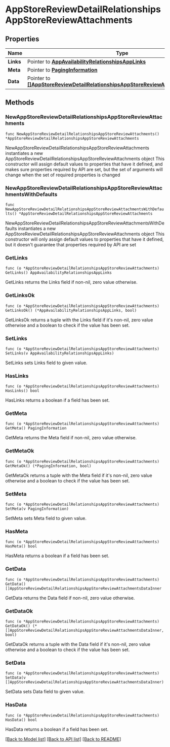 # AppStoreReviewDetailRelationshipsAppStoreReviewAttachments

## Properties

Name | Type | Description | Notes
------------ | ------------- | ------------- | -------------
**Links** | Pointer to [**AppAvailabilityRelationshipsAppLinks**](AppAvailabilityRelationshipsAppLinks.md) |  | [optional] 
**Meta** | Pointer to [**PagingInformation**](PagingInformation.md) |  | [optional] 
**Data** | Pointer to [**[]AppStoreReviewDetailRelationshipsAppStoreReviewAttachmentsDataInner**](AppStoreReviewDetailRelationshipsAppStoreReviewAttachmentsDataInner.md) |  | [optional] 

## Methods

### NewAppStoreReviewDetailRelationshipsAppStoreReviewAttachments

`func NewAppStoreReviewDetailRelationshipsAppStoreReviewAttachments() *AppStoreReviewDetailRelationshipsAppStoreReviewAttachments`

NewAppStoreReviewDetailRelationshipsAppStoreReviewAttachments instantiates a new AppStoreReviewDetailRelationshipsAppStoreReviewAttachments object
This constructor will assign default values to properties that have it defined,
and makes sure properties required by API are set, but the set of arguments
will change when the set of required properties is changed

### NewAppStoreReviewDetailRelationshipsAppStoreReviewAttachmentsWithDefaults

`func NewAppStoreReviewDetailRelationshipsAppStoreReviewAttachmentsWithDefaults() *AppStoreReviewDetailRelationshipsAppStoreReviewAttachments`

NewAppStoreReviewDetailRelationshipsAppStoreReviewAttachmentsWithDefaults instantiates a new AppStoreReviewDetailRelationshipsAppStoreReviewAttachments object
This constructor will only assign default values to properties that have it defined,
but it doesn't guarantee that properties required by API are set

### GetLinks

`func (o *AppStoreReviewDetailRelationshipsAppStoreReviewAttachments) GetLinks() AppAvailabilityRelationshipsAppLinks`

GetLinks returns the Links field if non-nil, zero value otherwise.

### GetLinksOk

`func (o *AppStoreReviewDetailRelationshipsAppStoreReviewAttachments) GetLinksOk() (*AppAvailabilityRelationshipsAppLinks, bool)`

GetLinksOk returns a tuple with the Links field if it's non-nil, zero value otherwise
and a boolean to check if the value has been set.

### SetLinks

`func (o *AppStoreReviewDetailRelationshipsAppStoreReviewAttachments) SetLinks(v AppAvailabilityRelationshipsAppLinks)`

SetLinks sets Links field to given value.

### HasLinks

`func (o *AppStoreReviewDetailRelationshipsAppStoreReviewAttachments) HasLinks() bool`

HasLinks returns a boolean if a field has been set.

### GetMeta

`func (o *AppStoreReviewDetailRelationshipsAppStoreReviewAttachments) GetMeta() PagingInformation`

GetMeta returns the Meta field if non-nil, zero value otherwise.

### GetMetaOk

`func (o *AppStoreReviewDetailRelationshipsAppStoreReviewAttachments) GetMetaOk() (*PagingInformation, bool)`

GetMetaOk returns a tuple with the Meta field if it's non-nil, zero value otherwise
and a boolean to check if the value has been set.

### SetMeta

`func (o *AppStoreReviewDetailRelationshipsAppStoreReviewAttachments) SetMeta(v PagingInformation)`

SetMeta sets Meta field to given value.

### HasMeta

`func (o *AppStoreReviewDetailRelationshipsAppStoreReviewAttachments) HasMeta() bool`

HasMeta returns a boolean if a field has been set.

### GetData

`func (o *AppStoreReviewDetailRelationshipsAppStoreReviewAttachments) GetData() []AppStoreReviewDetailRelationshipsAppStoreReviewAttachmentsDataInner`

GetData returns the Data field if non-nil, zero value otherwise.

### GetDataOk

`func (o *AppStoreReviewDetailRelationshipsAppStoreReviewAttachments) GetDataOk() (*[]AppStoreReviewDetailRelationshipsAppStoreReviewAttachmentsDataInner, bool)`

GetDataOk returns a tuple with the Data field if it's non-nil, zero value otherwise
and a boolean to check if the value has been set.

### SetData

`func (o *AppStoreReviewDetailRelationshipsAppStoreReviewAttachments) SetData(v []AppStoreReviewDetailRelationshipsAppStoreReviewAttachmentsDataInner)`

SetData sets Data field to given value.

### HasData

`func (o *AppStoreReviewDetailRelationshipsAppStoreReviewAttachments) HasData() bool`

HasData returns a boolean if a field has been set.


[[Back to Model list]](../README.md#documentation-for-models) [[Back to API list]](../README.md#documentation-for-api-endpoints) [[Back to README]](../README.md)


